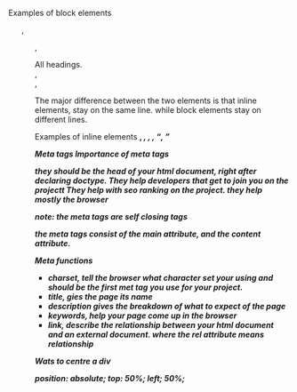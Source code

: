 Examples of block elements
<p>
<ol> , <ul> , <dl>
All headings.
<article> , <section> , <div>

The major difference between the two elements is that inline elements,
stay on the same line. while block elements stay on different lines.

Examples of inline elements
<a>
<strong> , <em> , <b> , <i> , <q>, <mark>
<span>

Meta tags
Importance of meta tags

they should be the head of your html document, right after declaring doctype.
They help developers that get to join you on the projectt
They help with seo ranking on the project. 
they help mostly the browser

note: the meta tags are self closing tags

the meta tags consist of the main attribute, and the content attribute.

Meta functions
- charset, tell the browser what character set your using and should be the first met tag you use for your project.
- title, gies the page its name
- description gives the breakdown of what to expect of the page
- keywords, help your page come up in the browser
- link, describe the relationship between your html document and an external document. where the rel attribute means relationship

Wats to centre a div

position: absolute;
top: 50%;
left; 50%;

